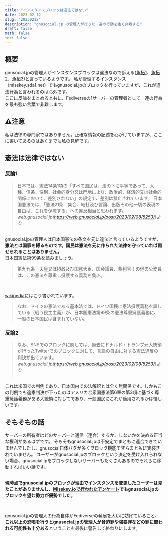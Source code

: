 ```yaml
---
title: "インスタンスブロックは違法ではない"
date: 2023-02-12
slug: "20230212"
description: "gnusocial.jp の管理人が行った一連の行動を強く非難する"
draft: false
math: false
toc: false
---
```



## 概要
gnusocial.jpの管理人がインスタンスブロックは違法なので訴える([魚拓1](https://megalodon.jp/2023-0212-1927-47/https://web.gnusocial.jp:443/post/2023/02/08/5253/)、[魚拓2](https://megalodon.jp/2023-0212-1927-07/https://web.gnusocial.jp:443/post/2023/02/09/5264/)、[魚拓3](https://megalodon.jp/2023-0212-1926-02/https://web.gnusocial.jp:443/post/2023/02/12/5284/))と言っているようです。
私が管理するインスタンス（misskey.sda1.net）でもgnusocial.jpのブロックを行っていますが、これが違法行為と言われるのは心外です。  
ここに反論をまとめると共に、Fediverseの1サーバーの管理者として一連の行為を最も強い言葉で非難します。

## ⚠注意
私は法律の専門家ではありません。正確な情報の記述を心がけていますが、ここに書いてあるのはあくまでも私の見解です。

## 憲法は法律ではない
### 反論1
> 日本では、憲法14条1項の「すべて国民は、法の下に平等であって、人種、信条、性別、社会的身分又は門地により、政治的、経済的又は社会的関係において、差別されない」の規定で、差別は禁止されています。
> 日本国憲法では、「憲法21条　集会、結社及び言論、出版その他一切の表現の自由は、これを保障する」への違反相当と思われます。  
*web.gnusocial.jp(https://web.gnusocial.jp/post/2023/02/08/5253/)より*  <br><br>

gnusocial.jpの管理人は日本国憲法の条文を元に違法と言っているようですが、**憲法とは国家を縛るものです。国民は憲法を元に作られた法律を守っていれば罰せられることはありません。**<br>
日本国憲法第99条を読みましょう。<br>

> 第九九条　天皇又は摂政及び国務大臣、国会議員、裁判官その他の公務員は、この憲法を尊重し擁護する義務を負ふ。

<br>

[wikipedia](https://ja.wikipedia.org/wiki/%E6%97%A5%E6%9C%AC%E5%9B%BD%E6%86%B2%E6%B3%95%E7%AC%AC99%E6%9D%A1)にはこう書かれています。  
> なお、ドイツの憲法である基本法では、ドイツ国民に憲法擁護義務を課している（戦う民主主義）が、日本国憲法第99条の憲法尊重擁護義務に、一般の日本国民は含まれていない。 

### 反論2
> なお、SNSでのブロックに関しては、過去にドナルド・トランプ元大統領が行ったTwitterでのブロックに対して、言論の自由に対する憲法違反の判決が出ています。  
*web.gnusocial.jp(https://web.gnusocial.jp/post/2023/02/08/5253/)より*  <br><br>

これは米国での判例であり、日本国内での法解釈とは全く無関係です。しかもこの判例でも違憲判決が下ったのはアメリカ合衆国憲法第6章の第3項に基づく尊重擁護義務がある大統領に対してであり、一般国民にこれが適用されるかは怪しいです。

## そもそもの話
サーバーの所有者はどのサーバーと通信（連合）するか、しないかを決める正当な権利があるはずです。
そもそもgnusocial.jpは不安定でまともに連合できていませんでしたし、gnusocial自体バグが多くブロック機能ですらまともに実装されていません。
ユーザーがgnusocial.jpのブロックという決定を受け入れられない場合、gnusocial.jpをブロックしないサーバーもたくさんあるのでそれらに移動すればいい話です。<br><br>

**現時点でgnusocial.jpのブロックが理由でインスタンスを変更したユーザーは見たことがありませんし、[Misskey.ioで行われたアンケート](https://misskey.io/notes/9814fblk20)でもgnusocial.jpのブロックを望む勢力が優勢でした。**

<br>

gnusocial.jpの管理人の行為自体がFediverseの発展を大いに妨げていること、**これ以上の恐喝を行うとgnusocial.jpの管理人が脅迫罪や強要罪などの罪に問われる可能性も十分ある**ということを最後に警告して終わりにします。
